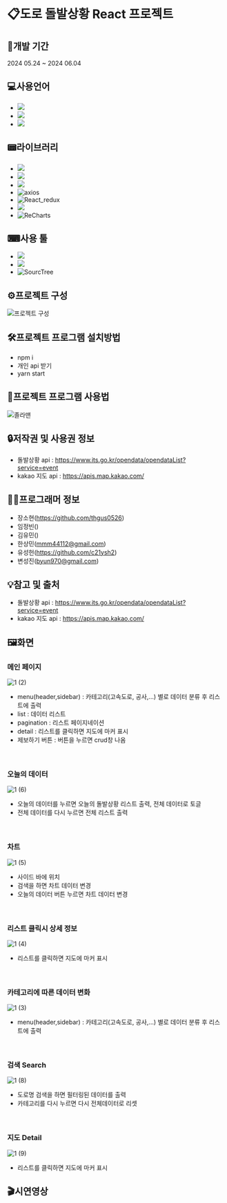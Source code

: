 # 📋도로 돌발상황 React 프로젝트

## 📆개발 기간
2024 05.24 ~ 2024 06.04

## 💻사용언어
- <img src="https://img.shields.io/badge/JavaScript-F7DF1E?style=flat-square&logo=javascript&logoColor=black"/>
- <img src="https://img.shields.io/badge/CSS3-1572B6?style=flat-square&logo=css3&logoColor=white"/>
- <img src="https://img.shields.io/badge/HTML5-E34F26?style=flat-square&logo=html5&logoColor=white"/>

## 📟라이브러리
- <img src="https://img.shields.io/badge/React-61DAFB?style=flat-square&logo=React&logoColor=black"/>
- <img src="https://img.shields.io/badge/Node.js-339933?style=flat-square&logo=Node.js&logoColor=white"/>
- <img src="https://img.shields.io/badge/styled components-DB7093?style=flat-square&logo=styled-components&logoColor=white"/>
- ![axios](https://img.shields.io/badge/axios-blue.svg)
- ![React_redux](https://img.shields.io/badge/React_redux-pink.svg)
- <img src="https://img.shields.io/badge/Sass-CC6699?style=flat-square&logo=Sass&logoColor=white"/>
- ![ReCharts](https://img.shields.io/badge/ReCharts-red.svg)

## ⌨사용 툴
- <img src="https://img.shields.io/badge/Visual Studio Code-007ACC?style=flat-square&logo=Visual Studio Code&logoColor=white"/>
-  <img src="https://img.shields.io/badge/Git-F05032?style=flat-square&logo=git&logoColor=white"/>
-  ![SourcTree](https://img.shields.io/badge/SourcTree-skyblue.svg)

## ⚙프로젝트 구성

![프로젝트 구성](https://github.com/thgus0526/Ezen_first_project/assets/76036655/792101d0-7090-429a-bef1-e81b6764481c)


## 🛠프로젝트 프로그램 설치방법

- npm i
- 개인 api 받기
- yarn start

## 💾프로젝트 프로그램 사용법

![졸라맨](https://github.com/thgus0526/Ezen_first_project/assets/76036655/0a72f405-d119-4391-85ef-092624c63938)

## 🔒저작권 및 사용권 정보

- 돌발상황 api : https://www.its.go.kr/opendata/opendataList?service=event <br>
- kakao 지도 api : https://apis.map.kakao.com/

## 👨‍🦱프로그래머 정보

- 장소현(https://github.com/thgus0526)
- 임정빈()
- 김유민()
- 한상민([mmm44112@gmail.com](https://github.com/mmm44112?tab=repositories))
- 유성헌(https://github.com/c21ysh2)
- 변성진([byun970@gmail.com](https://github.com/byun970))

## 💡참고 및 출처

- 돌발상황 api : https://www.its.go.kr/opendata/opendataList?service=event <br>
- kakao 지도 api : https://apis.map.kakao.com/

## 🖼화면

### 메인 페이지
![1 (2)](https://github.com/thgus0526/Ezen_first_project/assets/76036655/3555216c-8328-47b9-8915-13f50845e7fb)
- menu(header,sidebar) : 카테고리(고속도로, 공사,...) 별로 데이터 분류 후 리스트에 출력
- list : 데이터 리스트
- pagination : 리스트 페이지네이션
- detail : 리스트를 클릭하면 지도에 마커 표시
- 제보하기 버튼 : 버튼을 누르면 crud창 나옴
<br><br><br>
### 오늘의 데이터
![1 (6)](https://github.com/thgus0526/Ezen_first_project/assets/76036655/c95e2ef3-da8f-4d9b-9b07-9acfd59c414f)
- 오늘의 데이터를 누르면 오늘의 돌발상황 리스트 출력, 전체 데이터로 토글
- 전체 데이터를 다시 누르면 전체 리스트 출력
<br><br><br>
### 차트
![1 (5)](https://github.com/thgus0526/Ezen_first_project/assets/76036655/75d5c04c-a803-4e2b-95da-73d29aa49c14)
- 사이드 바에 위치
- 검색을 하면 차트 데이터 변경
- 오늘의 데이터 버튼 누르면 차트 데이터 변경
<br><br><br>
### 리스트 클릭시 상세 정보
![1 (4)](https://github.com/thgus0526/Ezen_first_project/assets/76036655/82ca6414-d903-4f0b-936f-d29a775e3c93)
- 리스트를 클릭하면 지도에 마커 표시
<br><br><br>
### 카테고리에 따른 데이터 변화
![1 (3)](https://github.com/thgus0526/Ezen_first_project/assets/76036655/2f350d60-7335-4f9a-beba-1bcea6ce2a4a)
- menu(header,sidebar) : 카테고리(고속도로, 공사,...) 별로 데이터 분류 후 리스트에 출력
<br><br><br>
### 검색 Search
![1 (8)](https://github.com/thgus0526/Ezen_first_project/assets/76036655/47df7350-a305-4983-8c27-3be17a56b5c6)
- 도로명 검색을 하면 필터링된 데이터를 출력
- 카테고리를 다시 누르면 다시 전체데이터로 리셋
<br><br><br>
### 지도 Detail
![1 (9)](https://github.com/thgus0526/Ezen_first_project/assets/76036655/763a9d8c-61cc-4f09-a3e1-bb7bb011ea11)
- 리스트를 클릭하면 지도에 마커 표시

## 🎬시연영상
